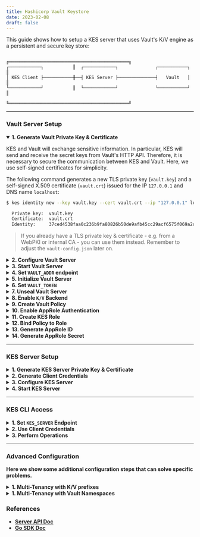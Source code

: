 ```yaml
---
title: Hashicorp Vault Keystore
date: 2023-02-08
draft: false
---
```


This guide shows how to setup a KES server that uses Vault's K/V engine as a persistent and secure key store:

```
                         ╔═════════════════════════════════════════════╗
┌────────────┐           ║  ┌────────────┐              ┌───────────┐  ║
│ KES Client ├───────────╫──┤ KES Server ├──────────────┤   Vault   │  ║
└────────────┘           ║  └────────────┘              └───────────┘  ║
                         ╚═════════════════════════════════════════════╝
```

***

### Vault Server Setup

<details open="true"><summary><b>1. Generate Vault Private Key & Certificate</b></summary>

KES and Vault will exchange sensitive information. In particular, KES will send and receive the
secret keys from Vault's HTTP API. Therefore, it is necessary to secure the communication between
KES and Vault. Here, we use self-signed certificates for simplicity.

The following command generates a new TLS private key (`vault.key`) and
a self-signed X.509 certificate (`vault.crt`) issued for the IP `127.0.0.1`
and DNS name `localhost`: 

```sh
$ kes identity new --key vault.key --cert vault.crt --ip "127.0.0.1" localhost

  Private key:  vault.key
  Certificate:  vault.crt
  Identity:     37ced4538faa0c236b9fa80826b50de9afb45cc29acf6575f069a2d10e6125af
```

> If you already have a TLS private key & certificate - e.g. from a WebPKI or internal
> CA - you can use them instead. Remember to adjust the `vault-config.json` later on.

</details>

<details><summary><b>2. Configure Vault Server</b></summary>

The following `vault-config.json` starts a single Vault server instance
on port `8200`: 
```json
{
  "api_addr": "https://127.0.0.1:8200",
  "backend": {
    "file": {
      "path": "vault/file"
    }
  },

  "default_lease_ttl": "168h",
  "max_lease_ttl": "720h",

  "listener": {
    "tcp": {
      "address": "0.0.0.0:8200",
      "tls_cert_file": "vault.crt",
      "tls_key_file": "vault.key",
      "tls_min_version": "tls12"
    }
  }
}
```
> Note that we run Vault with a file backend. For high-availability you may want to use
> [etcd](https://www.vaultproject.io/docs/configuration/storage/etcd.html),
> [consul](https://www.vaultproject.io/docs/configuration/storage/consul.html) or Vault with 
> [integrated storage](https://learn.hashicorp.com/vault/operations/raft-reference-architectur) instead.

</details>

<details><summary><b>3. Start Vault Server</b></summary>

If you haven't already, download the [Vault binary](https://www.vaultproject.io/downloads/).

> On linux, we can grant the binary the `ipc_lock` capability such that it
> can use the [`mlock`](http://man7.org/linux/man-pages/man2/mlock.2.html) syscall
> without root permissions:
> ```
> sudo setcap cap_ipc_lock=+ep $(readlink -f $(which vault))
> ```

Now, we can start the Vault server instance:
```
$ vault server -config vault-config.json
```

</details>
  
<details><summary><b>4. Set <code>VAULT_ADDR</code> endpoint</b></summary>

The Vault CLI needs to know the Vault endpoint:
```sh
export VAULT_ADDR='https://127.0.0.1:8200'
```

> When using a self-signed `vault.crt` the Vault CLI also
> needs to skip TLS certificate verification to talk to
> the Vault server:
> ```sh
> export VAULT_SKIP_VERIFY=true
> ```

</details> 

<details><summary><b>5. Initialize Vault Server</b></summary>

```sh
$ vault operator init

Unseal Key 1: eyW/+8ZtsgT81Cb0e8OVxzJAQP5lY7Dcamnze+JnWEDT
Unseal Key 2: 0tZn+7QQCxphpHwTm6/dC3LpP5JGIbYl6PK8Sy79R+P2
Unseal Key 3: cmhs+AUMXUuB6Lzsvgcbp3bRT6VDGQjgCBwB2xm0ANeF
Unseal Key 4: /fTPpec5fWpGqWHK+uhnnTNMQyAbl5alUi4iq2yNgyqj
Unseal Key 5: UPdDVPto+H6ko+20NKmagK40MOskqOBw4y/S51WpgVy/
 
Initial Root Token: s.zaU4Gbcu0Wh46uj2V3VuUde0

Vault is initialized with 5 key shares and a key threshold of 3. Please securely
distribute the key shares printed above. When the Vault is re-sealed,
restarted, or stopped, you must supply at least 3 of these keys to unseal it
before it can start servicing requests.
```
> Vault will print `N` (5 by default) unseal key shares of which at least `M` (3 by default) are required to 
> re-generate the actual unseal key to unseal Vault. Therefore, make sure to store them at a secure and durable
> location.

</details>

<details><summary><b>6. Set <code>VAULT_TOKEN</code></b></summary>

The Vault CLI needs an authentication token to perform operations.
The root access token is generated by `vault operator init`.

```sh
$ export VAULT_TOKEN=s.zaU4Gbcu0Wh46uj2V3VuUde0
```
> Adjust the token to your own Vault access token.

</details>

<details><summary><b>7. Unseal Vault Server</b></summary>

Once initialized, Vault has to be unsealed using `M` out of `N`
unseal key shares:

```sh
$ vault operator unseal eyW/+8ZtsgT81Cb0e8OVxzJAQP5lY7Dcamnze+JnWEDT
```
```sh
$ vault operator unseal 0tZn+7QQCxphpHwTm6/dC3LpP5JGIbYl6PK8Sy79R+P2
```
```sh
$ vault operator unseal cmhs+AUMXUuB6Lzsvgcbp3bRT6VDGQjgCBwB2xm0ANeF
```

Once enough valid unseal key shares have been submitted, Vault will
become unsealed and able to process requests.

</details>

<details><summary><b>8. Enable <code>K/V</code> Backend</b></summary>

KES will store the secret keys at the Vault K/V backend. Vault provides two
[different K/V engines](https://www.vaultproject.io/docs/secrets/kv): `v1`
and `v2`.

The following command enables the K/V `v1` secret engine:
```
$ vault secrets enable -version=1 kv
```
> In general, we recommend the K/V `v1` engine.

The following command enables the K/V `v2` secret engine:
```
$ vault secrets enable -version=2 kv
```
> Note that the Vault policy for KES depends on the chosen K/V engine version.
> The `v2` engine requires slightly different policy rules compared to the `v1`
> engine. For more information about `v1` vs. `v2` see: 
> [Upgrading from v1](https://www.vaultproject.io/docs/secrets/kv/kv-v2#upgrading-from-version-1)

</details>

<details><summary><b>9. Create Vault Policy</b></summary>

The Vault policy defines the API paths the KES server will be able to access.

The following `kes-policy.hcl` policy should be used for the K/V `v1` backend:
```hcl
path "kv/*" {
   capabilities = [ "create", "read", "delete" ]
}
```

The following `kes-policy.hcl` policy should be used for the K/V `v2` backend:
```hcl
path "kv/data/*" {
   capabilities = [ "create", "read" ]
}
path "kv/metadata/*" {
   capabilities = [ "list", "delete" ]       
}
```

The following command creates the policy at Vault:
```sh
$ vault policy write kes-policy kes-policy.hcl
```

</details>

<details><summary><b>10. Enable AppRole Authentication</b></summary>

The KES server will later need to authenticate to Vault. Here, we
use the AppRole authentication method. 

```sh
$ vault auth enable approle
```

</details>

<details><summary><b>11. Create KES Role</b></summary>

The following command adds a new role `kes-server` at Vault:
```sh
$ vault write auth/approle/role/kes-server token_num_uses=0  secret_id_num_uses=0  period=5m
```

</details>

<details><summary><b>12. Bind Policy to Role</b></summary>

The following command binds `kes-server` role to `key-policy` that was created earlier at Vault:
```sh
$ vault write auth/approle/role/kes-server policies=kes-policy
```

</details>

<details><summary><b>13. Generate AppRole ID</b></summary>

Now, we can request an AppRole ID for the KES server:
```sh
$ vault read auth/approle/role/kes-server/role-id 
```

</details>

<details><summary><b>14. Generate AppRole Secret</b></summary>

Further, we can request an AppRole secret for the KES server:
```sh
$ vault write -f auth/approle/role/kes-server/secret-id 
```
> The AppRole secret is printed as `secret_id`. The `secret_id_accessor`
> can be ignored. 

</details>

***

### KES Server Setup

<details><summary><b>1. Generate KES Server Private Key & Certificate</b></summary>

First, we need to generate a TLS private key and certificate for our KES server.
A KES server can only be run with TLS - since [secure-by-default](https://en.wikipedia.org/wiki/Secure_by_default).
Here we use self-signed certificates for simplicity.

The following command generates a new TLS private key (`private.key`) and
a self-signed X.509 certificate (`public.crt`) issued for the IP `127.0.0.1`
and DNS name `localhost`: 

```sh
$ kes identity new --ip "127.0.0.1" localhost

  Private key:  private.key
  Certificate:  public.crt
  Identity:     2e897f99a779cf5dd147e58de0fe55a494f546f4dcae8bc9e5426d2b5cd35680
```

> If you already have a TLS private key & certificate - e.g. from a WebPKI or internal
> CA - you can use them instead. Remember to adjust the `tls` config section later on.
 
</details>

<details><summary><b>2. Generate Client Credentials</b></summary>

The client application needs some credentials to access the KES server. The following
command generates a new TLS private/public key pair:
```sh
$ kes identity new --key=client.key --cert=client.crt MyApp

  Private key:  client.key
  Certificate:  client.crt
  Identity:     02ef5321ca409dbc7b10e7e8ee44d1c3b91e4bf6e2198befdebee6312745267b
```

The identity `02ef5321ca409dbc7b10e7e8ee44d1c3b91e4bf6e2198befdebee6312745267b`
is an unique fingerprint of the public key in `client.crt` and you can re-compute
it anytime:
```sh
$ kes identity of client.crt

  Identity:  02ef5321ca409dbc7b10e7e8ee44d1c3b91e4bf6e2198befdebee6312745267b
```

</details>

<details><summary><b>3. Configure KES Server</b></summary>

Next, we can create the KES server configuration file: `config.yml`.
Please, make sure that the identity in the policy section matches
your `client.crt` identity, also make sure to add the approle `role_id` and `secret_id` obtained earlier.

```yaml
address: 0.0.0.0:7373 # Listen on all network interfaces on port 7373

admin:
  identity: disabled  # We disable the admin identity since we don't need it in this guide 
   
tls:
  key: private.key    # The KES server TLS private key
  cert: public.crt    # The KES server TLS certificate
   
policy:
  my-app: 
    allow:
    - /v1/key/create/my-key*
    - /v1/key/generate/my-key*
    - /v1/key/decrypt/my-key*
    identities:
    - 02ef5321ca409dbc7b10e7e8ee44d1c3b91e4bf6e2198befdebee6312745267b # Use the identity of your client.crt
   
keystore:
   vault:
     endpoint: https://127.0.0.1:8200
     version:  v1 # The K/V engine version - either "v1" or "v2".
     approle:
       id:     "" # Your AppRole ID
       secret: "" # Your AppRole Secret
       retry:  15s
     status:
       ping: 10s
     tls:
       ca: vault.crt # Manually trust the vault certificate since we use self-signed certificates
```

</details>

<details><summary><b>4. Start KES Server</b></summary>

Now, we can start a KES server instance:
```
$ kes server --config config.yml --auth off
```

> On linux, KES can use the [`mlock`](http://man7.org/linux/man-pages/man2/mlock.2.html) syscall
> to prevent the OS from writing in-memory data to disk (swapping). This prevents leaking senstive
> data accidentality. The following command allows KES to use the mlock syscall without running
> with root privileges:
> ```sh
> $ sudo setcap cap_ipc_lock=+ep $(readlink -f $(which kes))
> ```
> Then, we can start a KES server instance with memory protection:
> ```
> $ kes server --config config.yml --auth off --mlock
> ```

</details>

***

### KES CLI Access

<details><summary><b>1. Set <code>KES_SERVER</code> Endpoint</a></summary>

The KES CLI needs to know to which server it should talk to:
```sh
$ export KES_SERVER=https://127.0.0.1:7373
```

</details>

<details><summary><b>2. Use Client Credentials</b></summary>

Further, the KES CLI needs some access credentials to talk to a KES server:
```sh
$ export KES_CLIENT_CERT=client.crt
```
```sh
$ export KES_CLIENT_KEY=client.key
```

</details>

<details><summary><b>3. Perform Operations</b></summary>

Now, we can perform any API operation that is allowed based on the
policy we assigned above. For example we can create a key:
```sh
$ kes key create my-key-1
```
If you are running KES locally for testing purpose use `-k` or `--insecure` flag to create a key
```sh
$ kes key create my-key-1 -k
```

Then, we can use that key to generate a new data encryption key:
```sh
$ kes key dek my-key-1
{
  plaintext : UGgcVBgyQYwxKzve7UJNV5x8aTiPJFoR+s828reNjh0=
  ciphertext: eyJhZWFkIjoiQUVTLTI1Ni1HQ00tSE1BQy1TSEEtMjU2IiwiaWQiOiIxMTc1ZjJjNDMyMjNjNjNmNjY1MDk5ZDExNmU3Yzc4NCIsIml2IjoiVHBtbHpWTDh5a2t4VVREV1RSTU5Tdz09Iiwibm9uY2UiOiJkeGl0R3A3bFB6S21rTE5HIiwiYnl0ZXMiOiJaaWdobEZrTUFuVVBWSG0wZDhSYUNBY3pnRWRsQzJqWFhCK1YxaWl2MXdnYjhBRytuTWx0Y3BGK0RtV1VoNkZaIn0=
}
```
If you are running KES locally for testing purpose use `-k` or `--insecure` flag to generate new data encryption key
```sh
$ kes key dek my-key-1 -k
{
  plaintext : UGgcVBgyQYwxKzve7UJNV5x8aTiPJFoR+s828reNjh0=
  ciphertext: eyJhZWFkIjoiQUVTLTI1Ni1HQ00tSE1BQy1TSEEtMjU2IiwiaWQiOiIxMTc1ZjJjNDMyMjNjNjNmNjY1MDk5ZDExNmU3Yzc4NCIsIml2IjoiVHBtbHpWTDh5a2t4VVREV1RSTU5Tdz09Iiwibm9uY2UiOiJkeGl0R3A3bFB6S21rTE5HIiwiYnl0ZXMiOiJaaWdobEZrTUFuVVBWSG0wZDhSYUNBY3pnRWRsQzJqWFhCK1YxaWl2MXdnYjhBRytuTWx0Y3BGK0RtV1VoNkZaIn0=
}
```

</details>

***

### Advanced Configuration

Here we show some additional configuration steps that can solve specific problems.

<details><summary><b>1. Multi-Tenancy with K/V prefixes</b></summary>

With some small changes, Vault can serve as backend for multiple isolated KES tenants.
Each KES tenant can consist of `N` replicas and there can be `M` KES tenants connected
to the same Vault server/cluster. So there are `NxM` KES server instances connected to
a single Vault.

Therefore, each KES tenant has a separate prefix at the K/V secret engine. For each
KES tenant there has to be a corresponding Vault policy.

For K/V version `v1`:
```hcl
path "kv/<tenant-name>/*" {
   capabilities = [ "create", "read", "delete" ]
}
```

For K/V version `v2`:
```hcl
path "kv/data/<tenant-name>/*" {
   capabilities = [ "create", "read" ]
}
path "kv/metadata/<tenant-name>/*" {
   capabilities = [ "list", "delete" ]       
}
```

Each KES tenant has slightly different configuration file that contains Vault K/V prefix which
should be used:
```yaml
keystore:
   vault:
     endpoint: https://127.0.0.1:8200
     prefix: <tenant-name>
     approle:
       id:     "" # Your AppRole ID
       secret: "" # Your AppRole Secret
       retry:  15s
     status:
       ping: 10s
     tls:
       ca: vault.crt # Manually trust the vault certificate since we use self-signed certificates
```

</details>

<details><summary><b>1. Multi-Tenancy with Vault Namespaces</b></summary>

With some small changes, Vault can serve as backend for multiple isolated KES tenants.
Each KES tenant can consist of `N` replicas and there can be `M` KES tenants connected
to the same Vault server/cluster. So there are `NxM` KES server instances connected to
a single Vault.

Therefore, each KES tenant has a separate prefix at the K/V secret engine. For each
KES tenant there has to be a corresponding Vault policy.

For K/V version `v1`:
```hcl
path "kv/<tenant-name>/*" {
   capabilities = [ "create", "read", "delete" ]
}
```

For K/V version `v2`:
```hcl
path "kv/data/<tenant-name>/*" {
   capabilities = [ "create", "read" ]
}
path "kv/metadata/<tenant-name>/*" {
   capabilities = [ "list", "delete" ]       
}
```

Each KES tenant has slightly different configuration file that contains Vault K/V prefix which
should be used:
```yaml
keystore:
   vault:
     endpoint: https://127.0.0.1:8200
     namespace: <vault-namespace>
     approle:
       id:     "" # Your AppRole ID
       secret: "" # Your AppRole Secret
       retry:  15s
     status:
       ping: 10s
     tls:
       ca: vault.crt # Manually trust the vault certificate since we use self-signed certificates
```

</details>

### References

 - [**Server API Doc**](https://github.com/minio/kes/wiki/Server-API)
 - [**Go SDK Doc**](https://pkg.go.dev/github.com/minio/kes)